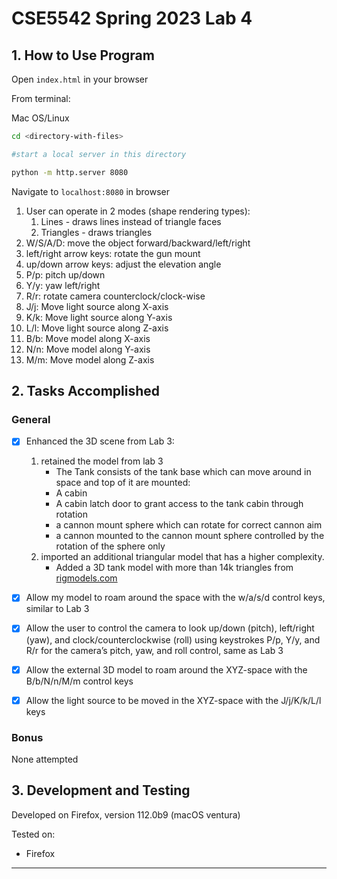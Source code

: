 # CSE5542 Spring 2023 Lab 4

## 1. How to Use Program

Open ```index.html``` in your browser

From terminal:

Mac OS/Linux
```bash
cd <directory-with-files>

#start a local server in this directory

python -m http.server 8080

```
Navigate to ```localhost:8080``` in browser

1. User can operate in 2 modes (shape rendering types):
   1. Lines - draws lines instead of triangle faces
   2. Triangles - draws triangles
2. W/S/A/D: move the object forward/backward/left/right
3. left/right arrow keys: rotate the gun mount
4. up/down arrow keys: adjust the elevation angle
5. P/p: pitch up/down
6. Y/y: yaw left/right
7. R/r: rotate camera counterclock/clock-wise
8. J/j: Move light source along X-axis
9. K/k: Move light source along Y-axis
10. L/l: Move light source along Z-axis
11. B/b: Move model along X-axis
12. N/n: Move model along Y-axis
13. M/m: Move model along Z-axis
   
## 2. Tasks Accomplished

### General
- [x] Enhanced the 3D scene from Lab 3: 
  1.  retained the model from lab 3 
      - The Tank consists of the tank base which can move around in space and top of it are mounted:
      - A cabin
      - A cabin latch door to grant access to the tank cabin through rotation
      - a cannon mount sphere which can rotate for correct cannon aim
      - a cannon mounted to the cannon mount sphere controlled by the rotation of the sphere only
  2.  imported an additional triangular model that has a higher complexity.
      - Added a 3D tank model with more than 14k triangles from [rigmodels.com](https://rigmodels.com/model.php?view=Tank-3d-model__LINQSS8FNN3UF1XOZM6LIC43A)

- [x] Allow my model to roam around the space with the w/a/s/d control keys, similar to Lab 3
- [x] Allow the user to control the camera to look up/down (pitch), left/right (yaw), and clock/counterclockwise (roll) using keystrokes P/p, Y/y, and R/r for the camera’s pitch, yaw, and roll control, same as Lab 3
- [x] Allow the external 3D model to roam around the XYZ-space with the B/b/N/n/M/m control keys
- [x] Allow the light source to be moved in the XYZ-space with the J/j/K/k/L/l keys

### Bonus
None attempted

## 3. Development and Testing

Developed on Firefox, version 112.0b9 (macOS ventura)

Tested on:
- Firefox

---
